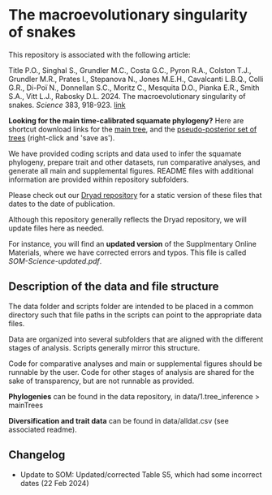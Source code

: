 # The macroevolutionary singularity of snakes

This repository is associated with the following article:

Title P.O., Singhal S., Grundler M.C., Costa G.C., Pyron R.A., Colston T.J., Grundler M.R., Prates I., Stepanova N., Jones M.E.H., Cavalcanti L.B.Q., Colli G.R., Di-Poï N., Donnellan S.C., Moritz C., Mesquita D.O., Pianka E.R., Smith S.A., Vitt L.J., Rabosky D.L. 2024. The macroevolutionary singularity of snakes. *Science* 383, 918-923. [link](https://doi.org/10.1126/science.adh2449)

**Looking for the main time-calibrated squamate phylogeny?** Here are shortcut download links for the [main tree](https://raw.githubusercontent.com/macroevolution/squamata/main/data/1.tree_inference/mainTrees/squamates_Title_Science2024_ultrametric_constrained.tre), and the [pseudo-posterior set of trees](https://raw.githubusercontent.com/macroevolution/squamata/main/data/1.tree_inference/pseudoposterior/pseudoposterior.100.trees) (right-click and 'save as').

We have provided coding scripts and data used to infer the squamate phylogeny, prepare trait and other datasets, run comparative analyses, and generate all main and supplemental figures. README files with additional information are provided within repository subfolders.

Please check out our [Dryad repository](https://doi.org/10.5061/dryad.p5hqbzkvb) for a static version of these files that dates to the date of publication.

Although this repository generally reflects the Dryad repository, we will update files here as needed. 

For instance, you will find an **updated version** of the Supplmentary Online Materials, where we have corrected errors and typos. This file is called *SOM-Science-updated.pdf*.

## Description of the data and file structure

The data folder and scripts folder are intended to be placed in a common directory such that file paths in the scripts can point to the appropriate data files.  

Data are organized into several subfolders that are aligned with the different stages of analysis. Scripts generally mirror this structure. 

Code for comparative analyses and main or supplemental figures should be runnable by the user. Code for other stages of analysis are shared for the sake of transparency, but are not runnable as provided. 

**Phylogenies** can be found in the data repository, in data/1.tree_inference > mainTrees

**Diversification and trait data** can be found in data/alldat.csv (see associated readme).

## Changelog

- Update to SOM: Updated/corrected Table S5, which had some incorrect dates (22 Feb 2024)